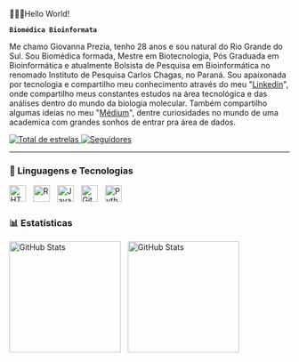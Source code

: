 👩🏻‍💻Hello World!

**`Biomédica Bioinformata`**

Me chamo Giovanna Prezia, tenho 28 anos e sou natural do Rio Grande do Sul. Sou Biomédica formada, Mestre em Biotecnologia, Pós Graduada em Bioinformática e atualmente Bolsista de Pesquisa em Bioinformática no renomado Instituto de Pesquisa Carlos Chagas, no Paraná.
Sou apaixonada por tecnologia e compartilho meu conhecimento através do meu "[Linkedin](https://www.linkedin.com/in/giovannaprezia/)", onde compartilho meus constantes estudos na área tecnológica e das análises dentro do mundo da biologia molecular. Também compartilho algumas ideias no meu "[Médium](https://medium.com/@giovanna.nbprezia)", dentre curiosidades no mundo de uma academica com grandes sonhos de entrar pra área de dados.

<p align="left"> 
    <a href="https://github.com/giovannaprezia?tab=repositories&sort=stargazers">
        <img 
            alt="Total de estrelas" 
            title="Total de estrelas GitHub" 
            src="https://custom-icon-badges.demolab.com/github/stars/giovannaprezia?color=55960c&style=for-the-badge&labelColor=488207&logo=star&label=estrelas"
        />
    </a>
    <a href="https://github.com/giovannaprezia?tab=followers">
        <img 
            alt="Seguidores" 
            title="Me siga no GitHub" 
            src="https://custom-icon-badges.demolab.com/github/followers/giovannaprezia?color=236ad3&labelColor=1155ba&style=for-the-badge&logo=github&label=Seguidores&logoColor=white"
        />
    </a>
</p>

---

### 🤖 Linguagens e Tecnologias

<img 
    align="left" 
    alt="HTML"
    title="HTML" 
    width="30px" 
    style="padding-right: 10px;" 
    src="https://cdn.jsdelivr.net/gh/devicons/devicon@latest/icons/html5/html5-original.svg" 
/>
<img 
    align="left" 
    alt="R" 
    title="R"
    width="30px" 
    style="padding-right: 10px;" 
    src="https://upload.wikimedia.org/wikipedia/commons/thumb/1/1b/R_logo.svg/2560px-R_logo.svg.png" 
/>
<img 
    align="left" 
    alt="JavaScript" 
    title="JavaScript"
    width="30px" 
    style="padding-right: 10px;" 
    src="https://cdn.jsdelivr.net/gh/devicons/devicon@latest/icons/javascript/javascript-original.svg" 
/>
<img 
    align="left" 
    alt="Git" 
    title="Git"
    width="30px" 
    style="padding-right: 10px;" 
    src="https://cdn.jsdelivr.net/gh/devicons/devicon@latest/icons/git/git-original.svg" 
/>
<img 
    align="left" 
    alt="Python" 
    title="Python"
    width="30px" 
    style="padding-right: 10px;" 
    src="https://cdn.jsdelivr.net/gh/devicons/devicon@latest/icons/python/python-original.svg" 
/>

<br/>
<br/>

### 📊 Estatísticas

<p>
  <img 
    align="left" 
    alt="GitHub Stats" 
    height="200" 
    style="padding-right: 10px;" 
    src="https://github-readme-stats.vercel.app/api?username=giovannaprezia&show_icons=true&theme=tokyonight&include_all_commits=true&locale=pt-br" 
  />

<img 
      align="left" 
      alt="GitHub Stats" 
      height="200" 
      src="https://github-readme-stats.vercel.app/api/top-langs/?username=giovannaprezia&theme=tokyonight&layout=compact&custom_title=Tecnologias&langs_count=9" 
  />

</p>
